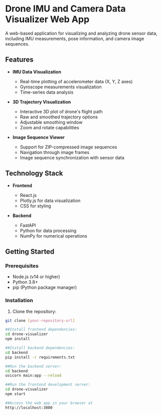 # Drone IMU and Camera Data Visualizer Web App

A web-based application for visualizing and analyzing drone sensor data, including IMU measurements, pose information, and camera image sequences.

## Features

- **IMU Data Visualization**
  - Real-time plotting of accelerometer data (X, Y, Z axes)
  - Gyroscope measurements visualization
  - Time-series data analysis

- **3D Trajectory Visualization**
  - Interactive 3D plot of drone's flight path
  - Raw and smoothed trajectory options
  - Adjustable smoothing window
  - Zoom and rotate capabilities

- **Image Sequence Viewer**
  - Support for ZIP-compressed image sequences
  - Navigation through image frames
  - Image sequence synchronization with sensor data

## Technology Stack

- **Frontend**
  - React.js
  - Plotly.js for data visualization
  - CSS for styling

- **Backend**
  - FastAPI
  - Python for data processing
  - NumPy for numerical operations

## Getting Started

### Prerequisites

- Node.js (v14 or higher)
- Python 3.8+
- pip (Python package manager)

### Installation

1. Clone the repository:
```bash
git clone [your-repository-url]

##Install frontend dependencies:
cd drone-visualizer
npm install

##Install backend dependencies:
cd backend
pip install -r requirements.txt

##Run the backend server:
cd backend
uvicorn main:app --reload

##Run the frontend development server:
cd drone-visualizer
npm start

##Access the web app in your browser at
http://localhost:3000


